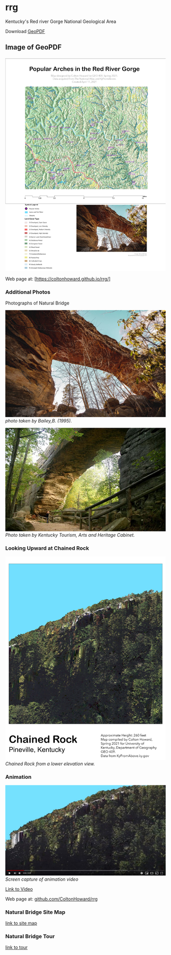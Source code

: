 # rrg

Kentucky's Red river Gorge National Geological Area

Download [GeoPDF](rrg-arches.pdf)

## Image of GeoPDF

![Image of GeoPDF](images/rrg.jpg)

Web page at: [https://coltonhoward.github.io/rrg/]

### Additional Photos

Photographs of Natural Bridge

![Image](images/NAturalBridge.jpg)   
*photo taken by Bailey,B. (1995).*

![Image](images/NaturalBridge2.jpg)   
*Photo taken by Kentucky Tourism, Arts and Heritage Cabinet.*

### Looking Upward at Chained Rock

![Image](images/chainedrock.jpg)   
*Chained Rock from a lower elevation view.*

### Animation

![Image](images/AnimationCapture.JPG)   
*Screen capture of animation video*

[Link to Video](https://youtu.be/M3YFM2y4iKQ)

Web page at: [github.com/ColtonHoward/rrg](https://github.com/ColtonHoward/rrg)

### Natural Bridge Site Map

[link to site map](https://api.mapbox.com/styles/v1/ncho225/ckohdr0ka2snx17pgowoeuksc.html?fresh=true&title=copy&access_token=pk.eyJ1IjoibmNobzIyNSIsImEiOiJja2tib3g1d2wwMWt2MnZwaXoyOGx2ZXZiIn0.JUzbwNRH7s0z0fX_Je4sWQ)

### Natural Bridge Tour

[link to tour](https://cesium.com/ion/stories/viewer/?id=3e504b65-0bb4-4eb8-bcb6-4423c66fb050)
